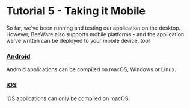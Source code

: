# Tutorial 5 - Taking it Mobile

So far, we've been running and testing our application on the desktop.
However, BeeWare also supports mobile platforms - and the application
we've written can be deployed to your mobile device, too!

### [Android](android.md)

Android applications can be compiled on macOS, Windows or Linux.

### [iOS](iOS.md)

iOS applications can only be compiled on macOS.
